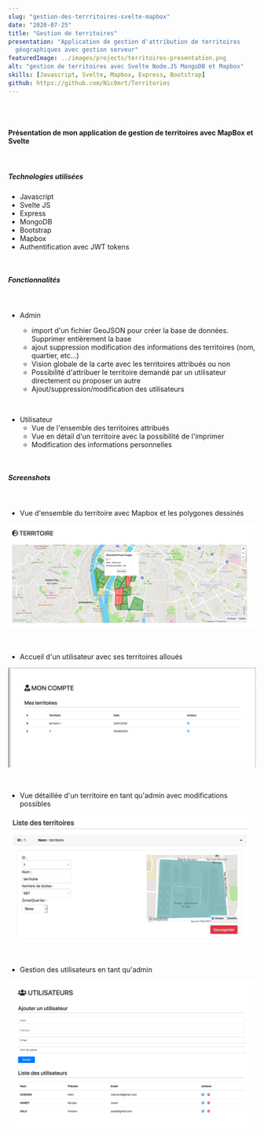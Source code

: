 ```yaml
---
slug: "gestion-des-terrritoires-svelte-mapbox"
date: "2020-07-25"
title: "Gestion de territoires"
presentation: "Application de gestion d'attribution de territoires
  géographiques avec gestion serveur"
featuredImage: ../images/projects/territoires-presentation.png
alt: "gestion de territoires avec Svelte Node.JS MongoDB et Mapbox"
skills: [Javascript, Svelte, Mapbox, Express, Bootstrap]
github: https://github.com/Nic0mrt/Territories
---
```


<br><br>

#### Présentation de mon application de gestion de territoires avec MapBox et Svelte

<br>

##### Technologies utilisées

- Javascript
- Svelte JS
- Express
- MongoDB
- Bootstrap
- Mapbox
- Authentification avec JWT tokens

<br>

##### Fonctionnalités

<br>

- Admin

  - import d'un fichier GeoJSON pour créer la base de données. Supprimer entièrement la base
  - ajout suppression modification des informations des territoires (nom, quartier, etc...)
  - Vision globale de la carte avec les territoires attribués ou non
  - Possibilité d'attribuer le territoire demandé par un utilisateur directement ou proposer un autre
  - Ajout/suppression/modification des utilisateurs

<br>

- Utilisateur
  - Vue de l'ensemble des territoires attribués
  - Vue en détail d'un territoire avec la possibilité de l'imprimer
  - Modification des informations personnelles

<br>

##### Screenshots

<br>

- Vue d'ensemble du territoire avec Mapbox et les polygones dessinés

![vue d'ensemble du territoire](../images/projects/territoires/vue-territoires.png)

<br>

- Accueil d'un utilisateur avec ses territoires alloués

![accueil utilisateur](../images/projects/territoires/vue-accueil-user.png)

<br>

- Vue détaillée d'un territoire en tant qu'admin avec modifications possibles

![vue en détail d'un territoire](../images/projects/territoires/vue-detail-territoire.png)

<br>

- Gestion des utilisateurs en tant qu'admin

![vue en détail d'un territoire](../images/projects/territoires/vue-users.png)
